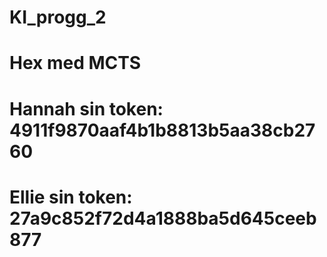 # KI_progg_2
# Hex med MCTS

# Hannah sin token: 4911f9870aaf4b1b8813b5aa38cb2760
# Ellie sin token: 27a9c852f72d4a1888ba5d645ceeb877
